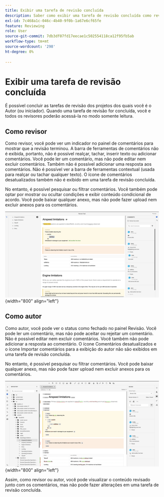 ```yaml
---
title: Exibir uma tarefa de revisão concluída
description: Saber como exibir uma tarefa de revisão concluída como revisor ou autor no AEM Guides.
exl-id: 7c468a1c-046c-4b40-9f0b-1a67e6cf65fe
feature: Reviewing
role: User
source-git-commit: 7db3df07fd17eecae1c502554118ca12f95fb5ab
workflow-type: tm+mt
source-wordcount: '298'
ht-degree: 0%

---
```


# Exibir uma tarefa de revisão concluída

É possível concluir as tarefas de revisão dos projetos dos quais você é o Autor (ou iniciador). Quando uma tarefa de revisão for concluída, você e todos os revisores poderão acessá-la no modo somente leitura.

## Como revisor

Como revisor, você pode ver um indicador no painel de comentários para mostrar que a revisão terminou. A barra de ferramentas de comentários não é exibida, portanto, não é possível realçar, tachar, inserir texto ou adicionar comentários. Você pode ler um comentário, mas não pode editar nem excluir comentários. Também não é possível adicionar uma resposta aos comentários. Não é possível ver a barra de ferramentas contextual (usada para realçar ou tachar qualquer texto). O ícone de comentários desatualizados também não é exibido em uma tarefa de revisão concluída.

No entanto, é possível pesquisar ou filtrar comentários. Você também pode optar por mostrar ou ocultar condições e exibir conteúdo condicional de acordo. Você pode baixar qualquer anexo, mas não pode fazer upload nem excluir anexos para os comentários.

![](images/complete-task-reviewer.png){width="800" align="left"}


## Como autor

Como autor, você pode ver o status como fechado no painel Revisão. Você pode ler um comentário, mas não pode aceitar ou rejeitar um comentário. Não é possível editar nem excluir comentários. Você também não pode adicionar a resposta ao comentário. O ícone Comentários desatualizados e o ícone Importar comentários para a exibição do autor não são exibidos em uma tarefa de revisão concluída.

No entanto, é possível pesquisar ou filtrar comentários. Você pode baixar qualquer anexo, mas não pode fazer upload nem excluir anexos para os comentários.

![](images/completed-task-author.png){width="800" align="left"}

Assim, como revisor ou autor, você pode visualizar o conteúdo revisado junto com os comentários, mas não pode fazer alterações em uma tarefa de revisão concluída.
